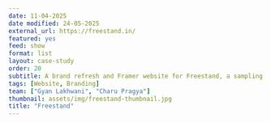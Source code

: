 ```yaml
---
date: 11-04-2025
date modified: 24-05-2025
external_url: https://freestand.in/
featured: yes
feed: show
format: list
layout: case-study
order: 20
subtitle: A brand refresh and Framer website for Freestand, a sampling solutions provider for FMCG brands in India.
tags: [Website, Branding]
team: ["Gyan Lakhwani", "Charu Pragya"]
thumbnail: assets/img/freestand-thumbnail.jpg
title: "Freestand"
---
```

